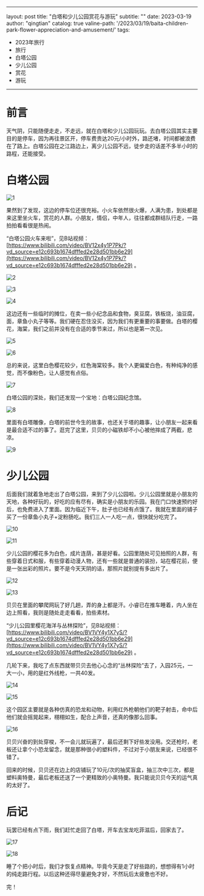 
---
layout:     post
title:      "白塔和少儿公园赏花与游玩"
subtitle:   ""
date:       2023-03-19
author:     "qingtian"
catalog:    true
valine-path: '/2023/03/19/baita-children-park-flower-appreciation-and-amusement/'
tags:
  - 2023年旅行
  - 旅行
  - 白塔公园
  - 少儿公园
  - 赏花
  - 游玩

---

# 前言

天气阴，只能随便走走，不走远，就在白塔和少儿公园玩玩。去白塔公园其实主要目的是停车，因为再往景区开，停车费贵达20元/小时外，路还堵，时间都被浪费在了路上。白塔公园在之江路边上，离少儿公园不远，徒步走的话差不多半小时的路程，还能接受。

# 白塔公园

![1](/img/20230319/1.png)

果然到了发现，这边的停车位还很充裕。小火车依然很火爆，人满为患，到处都是来这里坐火车，赏花的人群。小朋友，情侣，中年人，往往都成群结队行走，一路拍拍看看很是热闹。

“白塔公园火车来啦”，见B站视频：[https://www.bilibili.com/video/BV12x4y1P7Pk/?vd_source=e12c693b1674dfffed2e28d501bb6e29](https://www.bilibili.com/video/BV12x4y1P7Pk/?vd_source=e12c693b1674dfffed2e28d501bb6e29) 。

![2](/img/20230319/2.png)

![3](/img/20230319/3.png)

![4](/img/20230319/4.png)

这边还有一些临时的摊位，在卖一些小纪念品和食物，臭豆腐，铁板烧，油豆腐，面，章鱼小丸子等等。我们硬在忍住没买，因为我们有更重要的事要做。白塔的樱花，海棠，我们之前并没有在合适的季节来过，所以也是第一次见。

![5](/img/20230319/5.png)

![6](/img/20230319/6.png)

总的来说，这里白色樱花较少，红色海棠较多。我个人更偏爱白色，有种纯净的感觉，而不像粉色，让人感觉有点俗。

![7](/img/20230319/7.png)

白塔公园的深处，我们还发现一个宝地：白塔公园纪念馆。

![8](/img/20230319/8.png)

里面有白塔雕像，白塔的前世今生的故事，也还关于塔的趣事，让小朋友一起来看是最合适不过的事了。逛完了这里，贝贝的小磁铁却不小心被他摔成了两截，悲凉。

![9](/img/20230319/9.png)

# 少儿公园

后面我们就着急地走出了白塔公园，来到了少儿公园啦。少儿公园里就是小朋友的天地，各种好玩的，好吃的应有尽有，确实是小朋友的乐园。我在门口快速预约好后，也免费进入了里面。因为临近下午，肚子也已经有点饿了。我就在里面的铺子买了一份章鱼小丸子+淀粉肠吃。我们三人一人吃一点，很快就分吃完了。

![10](/img/20230319/10.png)

![11](/img/20230319/11.png)

少儿公园的樱花多为白色，成片连荫，甚是好看。公园里随处可见拍照的人群，有些穿着日式和服，有些穿着动漫人物，还有一些就是普通的装扮，站在樱花前，便是一张出彩的照片。要不是今天天阴的话，那照片就别提有多出片了。

![12](/img/20230319/12.png)

![13](/img/20230319/13.png)

贝贝在里面的攀爬网玩了好几趟，弄的身上都是汗。小睿已在推车睡着，内人坐在边上照看，我则是随处走走看看，拍些素材。

“少儿公园里樱花海洋与丛林探险”，见B站视频：[https://www.bilibili.com/video/BV1VY4y1X7yS/?vd_source=e12c693b1674dfffed2e28d501bb6e29](https://www.bilibili.com/video/BV1VY4y1X7yS/?vd_source=e12c693b1674dfffed2e28d501bb6e29) 。

几轮下来，我吃了点东西就带贝贝去他心心念的“丛林探险”去了，入园25元，一大一小，用的是红外线枪，一共40发。

![14](/img/20230319/14.png)

![15](/img/20230319/15.png)

 这个园区主要就是各种仿真的恐龙和动物，利用红外枪朝他们的靶子射击，命中后他们就会摇晃起来，栩栩如生，配合上声音，还真的像那么回事。

![16](/img/20230319/16.png)

贝贝兴奋的到处穿梭，不一会儿就玩遍了，最后还剩下好些发没用。交还枪时，老板还让拿个小恐龙留念，就是那种很小的塑料件，不过对于小朋友来说，已经很不错了。

回来的时候，贝贝还在边上的店铺玩了10元/次的抽奖盲盒，抽三次中三次，都是塑料奥特曼，最后老板还送了一个更精致的小奥特曼。我只能说贝贝今天的运气真的太好了。

# 后记

玩罢已经有点下雨，我们赶忙走回了白塔，开车去宝龙吃菲滋后，回家去了。

![17](/img/20230319/17.png)

![18](/img/20230319/18.png)

睡了个把小时后，我们才恢复点精神。毕竟今天是走了好些路的，想想得有1小时的纯走路行程。以后这种还得尽量避免才好，不然玩后太疲惫也不好。

完！